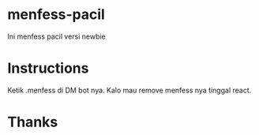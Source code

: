 # menfess-pacil

Ini menfess pacil versi newbie

# Instructions

Ketik .menfess di DM bot nya. Kalo mau remove menfess nya tinggal react.

# Thanks
